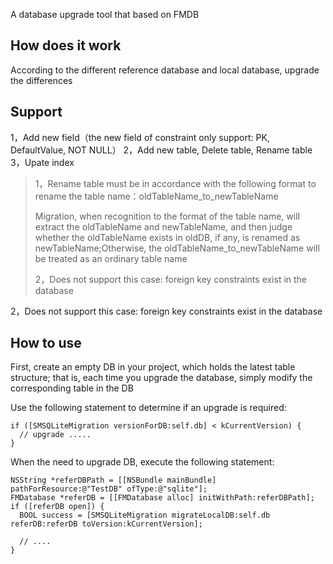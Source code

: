 A database upgrade tool that based on FMDB

## How does it work
According to the different reference database and local database, upgrade the differences

## Support
1，Add new field（the new field of constraint only support: PK, DefaultValue, NOT NULL）
2，Add new table, Delete table, Rename table
3，Upate index
> 1，Rename table must be in accordance with the following format to rename the table name：oldTableName_to_newTableName
> 
>Migration, when recognition to the format of the table name, will extract the oldTableName and newTableName, and then judge whether the oldTableName exists in oldDB, if any, is renamed as newTableName;Otherwise, the oldTableName_to_newTableName will be treated as an ordinary table name
> 
> 2，Does not support this case: foreign key constraints exist in the database

2，Does not support this case: foreign key constraints exist in the database

## How to use
First, create an empty DB in your project, which holds the latest table structure; that is, each time you upgrade the database, simply modify the corresponding table in the DB

Use the following statement to determine if an upgrade is required:
```ObjC
if ([SMSQLiteMigration versionForDB:self.db] < kCurrentVersion) {
  // upgrade .....
}
```
When the need to upgrade DB, execute the following statement:
```ObjC
NSString *referDBPath = [[NSBundle mainBundle] pathForResource:@"TestDB" ofType:@"sqlite"];
FMDatabase *referDB = [[FMDatabase alloc] initWithPath:referDBPath];
if ([referDB open]) {
  BOOL success = [SMSQLiteMigration migrateLocalDB:self.db referDB:referDB toVersion:kCurrentVersion];
  
  // ....
}
```
